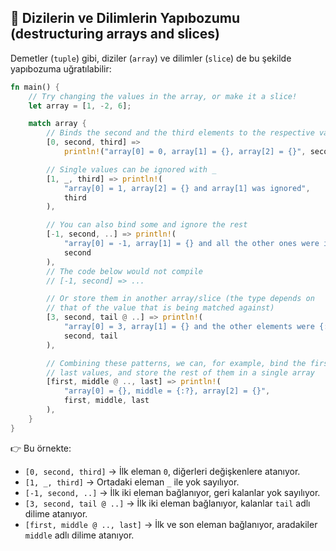 ## 📐 Dizilerin ve Dilimlerin Yapıbozumu (destructuring arrays and slices)

Demetler (`tuple`) gibi, diziler (`array`) ve dilimler (`slice`) de bu şekilde yapıbozuma uğratılabilir:

```rust
fn main() {
    // Try changing the values in the array, or make it a slice!
    let array = [1, -2, 6];

    match array {
        // Binds the second and the third elements to the respective variables
        [0, second, third] =>
            println!("array[0] = 0, array[1] = {}, array[2] = {}", second, third),

        // Single values can be ignored with _
        [1, _, third] => println!(
            "array[0] = 1, array[2] = {} and array[1] was ignored",
            third
        ),

        // You can also bind some and ignore the rest
        [-1, second, ..] => println!(
            "array[0] = -1, array[1] = {} and all the other ones were ignored",
            second
        ),
        // The code below would not compile
        // [-1, second] => ...

        // Or store them in another array/slice (the type depends on
        // that of the value that is being matched against)
        [3, second, tail @ ..] => println!(
            "array[0] = 3, array[1] = {} and the other elements were {:?}",
            second, tail
        ),

        // Combining these patterns, we can, for example, bind the first and
        // last values, and store the rest of them in a single array
        [first, middle @ .., last] => println!(
            "array[0] = {}, middle = {:?}, array[2] = {}",
            first, middle, last
        ),
    }
}
```

👉 Bu örnekte:

* `[0, second, third]` → İlk eleman `0`, diğerleri değişkenlere atanıyor.
* `[1, _, third]` → Ortadaki eleman `_` ile yok sayılıyor.
* `[-1, second, ..]` → İlk iki eleman bağlanıyor, geri kalanlar yok sayılıyor.
* `[3, second, tail @ ..]` → İlk iki eleman bağlanıyor, kalanlar `tail` adlı dilime atanıyor.
* `[first, middle @ .., last]` → İlk ve son eleman bağlanıyor, aradakiler `middle` adlı dilime atanıyor.
